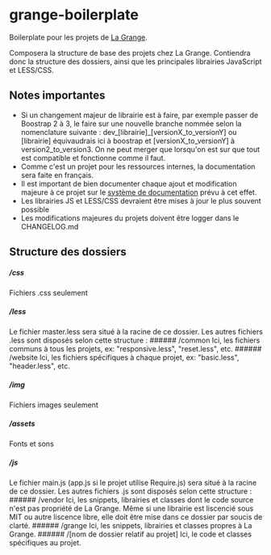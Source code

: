 grange-boilerplate
==================

Boilerplate pour les projets de [La Grange](http://la-grange.ca "La Grange").

Composera la structure de base des projets chez La Grange. Contiendra donc la structure
des dossiers, ainsi que les principales librairies JavaScript et LESS/CSS.

Notes importantes
-----------------
* Si un changement majeur de librairie est à faire, par exemple passer de Boostrap 2 à 3, le faire sur une nouvelle branche
	nommée selon la nomenclature suivante : dev_[librairie]_[versionX_to_versionY] ou [librairie] équivaudrais ici à boostrap et [versionX_to_versionY] à version2_to_version3. On ne peut merger que lorsqu'on est sur que tout est compatible et fonctionne comme il faut.
* Comme c'est un projet pour les ressources internes, la documentation sera faite en français.
* Il est important de bien documenter chaque ajout et modification majeure à ce projet sur le [système de documentation](http://workflow.grange "Documentation boilerplate") prévu à cet effet.
* Les librairies JS et LESS/CSS devraient être mises à jour le plus souvent possible
* Les modifications majeures du projets doivent être logger dans le CHANGELOG.md

Structure des dossiers
----------------------
##### /css
Fichiers .css seulement

##### /less
Le fichier master.less sera situé à la racine de ce dossier. Les autres fichiers .less sont disposés selon cette structure :
	###### /common
	Ici, les fichiers communs à tous les projets, ex: "responsive.less", "reset.less", etc.
	###### /website
	Ici, les fichiers spécifiques à chaque projet, ex: "basic.less", "header.less", etc.

##### /img
Fichiers images seulement

##### /assets
Fonts et sons

##### /js
Le fichier main.js (app.js si le projet utilise Require.js) sera situé à la racine de ce dossier. Les autres fichiers .js sont disposés selon cette structure :
	###### /vendor
	Ici, les snippets, librairies et classes dont le code source n'est pas propriété de La Grange. Même si une librairie est liscencié sous MIT ou autre liscence libre, elle doit être mise dans ce dossier par soucis de clarté.
	###### /grange
	Ici, les snippets, librairies et classes propres à La Grange.
	###### /[nom de dossier relatif au projet]
	Ici, le code et classes spécifiques au projet. 
